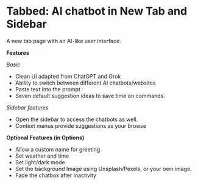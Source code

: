 # Tabbed: AI chatbot in New Tab and Sidebar
A new tab page with an AI-like user interface.

**Features**

*Basic*
- Clean UI adapted from ChatGPT and Grok
- Ability to switch between different AI chatbots/websites
- Paste text into the prompt
- Seven default suggestion ideas to save time on commands.

*Sidebar features*
- Open the sidebar to access the chatbots as well.
- Context menus provide suggestions as your browse

**Optional Features (in Options)**
- Allow a custom name for greeting
- Set weather and time
- Set light/dark mode
- Set the background Image using Unsplash/Pexels, or your own image.
- Fade the chatbox after inactivity
